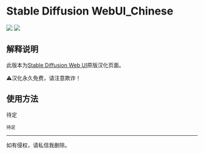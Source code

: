 # Stable Diffusion WebUI_Chinese

[![](https://img.shields.io/badge/Telegram-B站主页-purple)](https://space.bilibili.com/22970812)
[![](https://img.shields.io/badge/Telegram-交流群-purple)](https://jq.qq.com/?_wv=1027&k=wEbRm1eU)

## 解释说明

此版本为[Stable Diffusion Web UI](https://github.com/Fndroid/clash_for_windows_pkg/releases)原版汉化页面。

⚠️汉化永久免费，请注意欺诈！

## 使用方法

待定

`待定`

---

如有侵权，请私信我删除。




